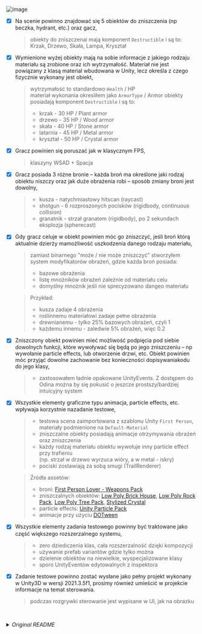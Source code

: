 ![image](https://github.com/Vheos/Interview.BeastGames/assets/9155825/69906934-c420-4c2d-9f8c-6df7b34e1f24)

- [x] Na scenie powinno znajdować się 5 obiektów do zniszczenia (np beczka, hydrant, etc.) oraz gacz,
  > obiekty do zniszczenai mają komponent `Destructible` i są to:
  > Krzak, Drzewo, Skała, Lampa, Kryształ
- [x] Wymienione wyżej obiekty mają na sobie informacje z jakiego rodzaju materiału są zrobione oraz ich wytrzymałość. Materiał nie jest powiązany z klasą material wbudowana w Unity, lecz określa z czego fizycznie wykonany jest obiekt,
  > wytrzymałość to standardowo `Health` / HP  
  > materiał wykonania okresliłem jako `ArmorType` / Armor
  > obiekty posiadają komponent `Destructible` i są to:
  > - krzak - 30 HP / Plant armor
  > - drzewo - 35 HP / Wood armor
  > - skała - 40 HP / Stone armor
  > - latarnia - 45 HP / Metal armor
  > - kryształ - 50 HP / Crystal armor
- [x] Gracz powinien się poruszać jak w klasycznym FPS,
  > klaszyny WSAD + Spacja
- [x] Gracz posiada 3 różne bronie – każda broń ma określone jaki rodzaj obiektu niszczy oraz jak duże obrażenia robi – sposób zmiany broni jest dowolny,
  > - kusza - natychmiastowy hitscan (raycast)
  > - shotgun - 6 rozproszonych pocisków (rigidbody, continuous collision)
  > - granatnik - strzał granatem (rigidbody), po 2 sekundach eksplozja (spherecast) 
- [x] Gdy gracz celuje w obiekt powinien móc go zniszczyć, jeśli broń którą aktualnie dzierży mamożliwość uszkodzenia danego rodzaju materiału,
  > zamiast binarnego "może / nie może zniszczyć" stworzyłem system modyfikatorów obrażeń, gdzie każda broń posiada:
  > - bazowe obrażenia
  > - listę mnożników obrażeń zależnie od materiału celu
  > - domyślny mnożnik jeśli nie sprecyzowano dangeo materiału

  > Przykład:
  > - kusza zadaje 4 obrażenia
  > - roślinnemu materiałowi zadaje pełne obrażenia
  > - drewnianemu - tylko 25% bazowych obrażeń, czyli 1
  > - każdemu innemu - zaledwie 5% obrażeń, więc 0.2
- [x] Zniszczony obiekt powinien mieć możliwość podpięcia pod siebie dowolnych funkcji, które wywoływać się będą po jego zniszczeniu – np wywołanie particle effects, lub otworzenie drzwi, etc. Obiekt powinien móc przyjąć dowolne zachowanie bez konieczności dopisywaniakodu do jego klasy,
  > - zastosowałem ładnie opakowane UnityEvents. Z dostępem do Odina można by się pokusić o jeszcze prostszy/bardziej intuicyjny system
- [x] Wszystkie elementy graficzne typu animacja, particle effects, etc. wpływaja korzystnie nazadanie testowe,
  > - testowa scena zaimportowana z szablonu Unity `First Person`, materiały podmienione na `Default-Material`
  > - zniszczalne obiekty posiadają animacje otrzymywania obrażeń oraz zniszczenia
  > - każdy rodzaj materiału obiektu wywołuje inny particle effect przy trafieniu  
  >   (np. strzał w drzewo wyrzuca wióry, a w metal - iskry)
  > - pociski zostawiają za sobą smugi (TrailRenderer)

  > Źródła assetów:
  > - broni: [First Person Lover - Weapons Pack](https://assetstore.unity.com/packages/3d/props/guns/first-person-lover-weapons-pack-39976)
  > - zniszczalnych obiektów: [Low Poly Brick House](https://assetstore.unity.com/packages/3d/props/exterior/low-poly-brick-houses-131899), [Low Poly Rock Pack](https://assetstore.unity.com/packages/3d/environments/low-poly-rock-pack-57874), [Low Poly Tree Pack](https://assetstore.unity.com/packages/3d/vegetation/trees/low-poly-tree-pack-57866), [Stylized Crystal](https://assetstore.unity.com/packages/3d/props/stylized-crystal-77275)
  > - particle effects: [Unity Particle Pack](https://assetstore.unity.com/packages/vfx/particles/particle-pack-127325)
  > - animacje przy użyciu [DOTween](https://assetstore.unity.com/packages/tools/animation/dotween-hotween-v2-27676)
- [x] Wszystkie elementy zadania testowego powinny być traktowane jako część większego rozszerzalnego systemu,
  > - zero dziediczenia klas, cała rozszerzalność dzięki kompozycji
  > - używanie prefab variantów gdzie tylko można
  > - dzielenie obiektów na niewielkie, wyspecjalizowane klasy
  > - sporo UnityEventów edytowalnych z inspektora
- [x] Zadanie testowe powinno zostać wysłane jako pełny projekt wykonany w Unity3D w wersji
2021.3.5f1, prosimy również umieścić w projekcie informacje na temat sterowania.
  > podczas rozgrywki sterowanie jest wypisane w UI, jak na obrazku

</br>

_<details><summary>Original README</summary>_
Zadanie testowe

Wykonaj poniższe założenia gry typu First Person Shooter:
- Na scenie powinno znajdować się 5 obiektów do zniszczenia (np beczka, hydrant, etc.) oraz
gracz,
- Wymienione wyżej obiekty mają na sobie informacje z jakiego rodzaju materiału są
zrobione oraz ich wytrzymałość,
- Materiał nie jest powiązany z klasą material wbudowana w Unity, lecz określa z czego
fizycznie wykonany jest obiekt,
- Gracz powinien się poruszać jak w klasycznym FPS,
- Gracz posiada 3 różne bronie – każda broń ma określone jaki rodzaj obiektu niszczy oraz jak
duże obrażenia robi – sposób zmiany broni jest dowolny,
- Gdy gracz celuje w obiekt powinien móc go zniszczyć, jeśli broń którą aktualnie dzierży ma
możliwość uszkodzenia danego rodzaju materiału,
- Zniszczony obiekt powinien mieć możliwość podpięcia pod siebie dowolnych funkcji, które
wywoływać się będą po jego zniszczeniu – np wywołanie particle effects, lub otworzenie
drzwi, etc. Obiekt powinien móc przyjąć dowolne zachowanie bez konieczności dopisywania
kodu do jego klasy,
- Wszystkie elementy graficzne typu animacja, particle effects, etc. wpływaja korzystnie na
zadanie testowe,
- Wszystkie elementy zadania testowego powinny być traktowane jako część większego
rozszerzalnego systemu,
- Zadanie testowe powinno zostać wysłane jako pełny projekt wykonany w Unity3D w wersji
2021.3.5f1, prosimy również umieścić w projekcie informacje na temat sterowania.
  
Wykonane zadanie prosimy wysłać na adres e-mail: praca@beastgamesofficial.com

Beast Games S.A.
</details>
